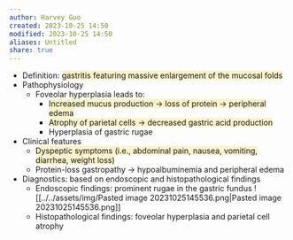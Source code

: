 ```yaml
---
author: Harvey Guo
created: 2023-10-25 14:50
modified: 2023-10-25 14:50
aliases: Untitled
share: true
---
```

- Definition: <span style="background:rgba(240, 200, 0, 0.2)">gastritis featuring massive enlargement of the mucosal folds</span>
- Pathophysiology
	- Foveolar hyperplasia leads to:
		- <span style="background:rgba(240, 200, 0, 0.2)">Increased mucus production → loss of protein → peripheral edema</span>
		- <span style="background:rgba(240, 200, 0, 0.2)">Atrophy of parietal cells → decreased gastric acid production</span>
		- Hyperplasia of gastric rugae
- Clinical features
	- <span style="background:rgba(240, 200, 0, 0.2)">Dyspeptic symptoms (i.e., abdominal pain, nausea, vomiting, diarrhea, weight loss)</span>
	- Protein-loss gastropathy → hypoalbuminemia and peripheral edema
- Diagnostics: based on endoscopic and histopathological findings 
	- Endoscopic findings: prominent rugae in the gastric fundus ![[../../assets/img/Pasted image 20231025145536.png|Pasted image 20231025145536.png]]
	- Histopathological findings: foveolar hyperplasia and parietal cell atrophy
